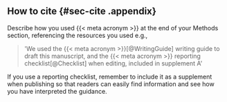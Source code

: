 ## How to cite {#sec-cite .appendix}

Describe how you used {{< meta acronym >}} at the end of your Methods section, referencing the resources you used e.g.,

> 'We used the {{< meta acronym >}}[@WritingGuide] writing guide to draft this manuscript, and the {{< meta acronym >}} reporting checklist[@Checklist] when editing, included in supplement A'

If you use a reporting checklist, remember to include it as a supplement when publishing so that readers can easily find information and see how you have interpreted the guidance.
